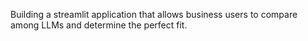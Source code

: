 Building a streamlit application that allows business users to compare among LLMs and determine the perfect fit. 
